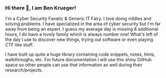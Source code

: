 ### Hi there 👋, I am Ben Krueger!

I'm a Cyber Security Fanatic & Generic IT Fairy. I love doing riddles and solving problems. I have specialized in the area of cyber security but I'm far away from being an expert. I guess my average day is missing 8 additional hours, I do have a lovely family which is always number one! What's left of the day I use to discover new things, trying out software or even playing CTF like stuff.

I have built up quite a huge library containing code snippets, notes, hints, walkthroughs, etc. For future documentation I will use this shiny GitHub space so other people can use that information as well during their research/projects. 

<!--
**benjamin-bk-krueger/benjamin-bk-krueger** is a ✨ _special_ ✨ repository because its `README.md` (this file) appears on your GitHub profile.

Here are some ideas to get you started:

- 🔭 I’m currently working on ...
- 🌱 I’m currently learning ...
- 👯 I’m looking to collaborate on ...
- 🤔 I’m looking for help with ...
- 💬 Ask me about ...
- 📫 How to reach me: ...
- 😄 Pronouns: ...
- ⚡ Fun fact: ...
-->
